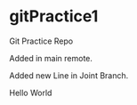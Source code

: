 # gitPractice1
Git Practice Repo

Added in main remote.

Added new Line in Joint Branch.


Hello World
